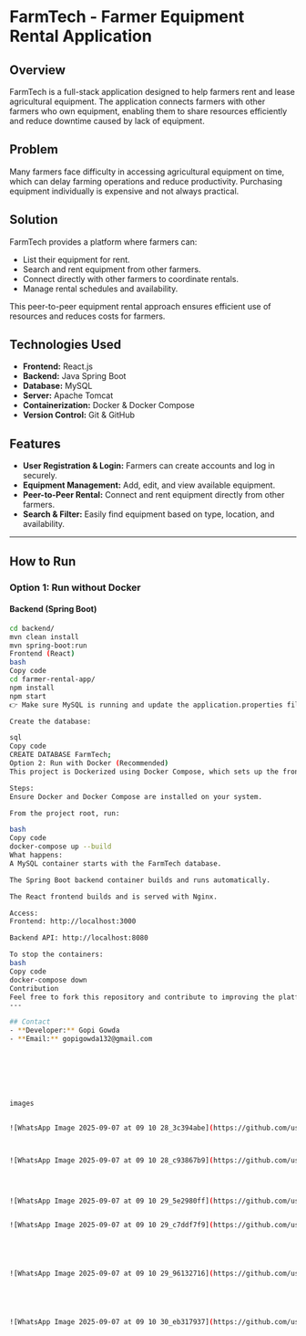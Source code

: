 # FarmTech - Farmer Equipment Rental Application

## Overview
FarmTech is a full-stack application designed to help farmers rent and lease agricultural equipment. The application connects farmers with other farmers who own equipment, enabling them to share resources efficiently and reduce downtime caused by lack of equipment.

## Problem
Many farmers face difficulty in accessing agricultural equipment on time, which can delay farming operations and reduce productivity. Purchasing equipment individually is expensive and not always practical.

## Solution
FarmTech provides a platform where farmers can:

- List their equipment for rent.
- Search and rent equipment from other farmers.
- Connect directly with other farmers to coordinate rentals.
- Manage rental schedules and availability.

This peer-to-peer equipment rental approach ensures efficient use of resources and reduces costs for farmers.

## Technologies Used
- **Frontend:** React.js  
- **Backend:** Java Spring Boot  
- **Database:** MySQL  
- **Server:** Apache Tomcat  
- **Containerization:** Docker & Docker Compose  
- **Version Control:** Git & GitHub  

## Features
- **User Registration & Login:** Farmers can create accounts and log in securely.  
- **Equipment Management:** Add, edit, and view available equipment.  
- **Peer-to-Peer Rental:** Connect and rent equipment directly from other farmers.  
- **Search & Filter:** Easily find equipment based on type, location, and availability.  

---

## How to Run

### Option 1: Run without Docker

#### Backend (Spring Boot)
```bash
cd backend/
mvn clean install
mvn spring-boot:run
Frontend (React)
bash
Copy code
cd farmer-rental-app/
npm install
npm start
👉 Make sure MySQL is running and update the application.properties file with your database credentials.

Create the database:

sql
Copy code
CREATE DATABASE FarmTech;
Option 2: Run with Docker (Recommended)
This project is Dockerized using Docker Compose, which sets up the frontend, backend, and database in separate containers.

Steps:
Ensure Docker and Docker Compose are installed on your system.

From the project root, run:

bash
Copy code
docker-compose up --build
What happens:
A MySQL container starts with the FarmTech database.

The Spring Boot backend container builds and runs automatically.

The React frontend builds and is served with Nginx.

Access:
Frontend: http://localhost:3000

Backend API: http://localhost:8080

To stop the containers:
bash
Copy code
docker-compose down
Contribution
Feel free to fork this repository and contribute to improving the platform. Suggestions for additional features like notifications, payment integration, and real-time availability tracking are welcome.
---

## Contact
- **Developer:** Gopi Gowda  
- **Email:** gopigowda132@gmail.com







images


![WhatsApp Image 2025-09-07 at 09 10 28_3c394abe](https://github.com/user-attachments/assets/c4faa31a-fb19-4a01-bc9e-d64291d1cd0b)



![WhatsApp Image 2025-09-07 at 09 10 28_c93867b9](https://github.com/user-attachments/assets/4d12f6cc-04be-4647-bf7b-7b021be25acf)




![WhatsApp Image 2025-09-07 at 09 10 29_5e2980ff](https://github.com/user-attachments/assets/806a1377-2c2d-409f-9e5d-b2e2f4a27146)


![WhatsApp Image 2025-09-07 at 09 10 29_c7ddf7f9](https://github.com/user-attachments/assets/1ed4433a-e865-4a68-9a18-eea1a4d9462a)





![WhatsApp Image 2025-09-07 at 09 10 29_96132716](https://github.com/user-attachments/assets/0fc6c00c-162d-4931-bdac-2aa869d1809e)





![WhatsApp Image 2025-09-07 at 09 10 30_eb317937](https://github.com/user-attachments/assets/f172aff5-edce-4208-aba1-bf4273ab7fac)
